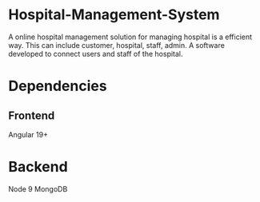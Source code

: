 # Hospital-Management-System
A online hospital management solution for  managing hospital is a efficient way. This can include customer, hospital, staff, admin. A software developed to connect users and staff of the hospital.
# Dependencies
## Frontend
Angular 19+
# Backend
Node 9 
      MongoDB
